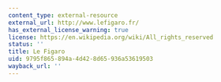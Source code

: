 ```yaml
---
content_type: external-resource
external_url: http://www.lefigaro.fr/
has_external_license_warning: true
license: https://en.wikipedia.org/wiki/All_rights_reserved
status: ''
title: Le Figaro
uid: 9795f865-894a-4d42-8d65-936a53619503
wayback_url: ''
---
```


